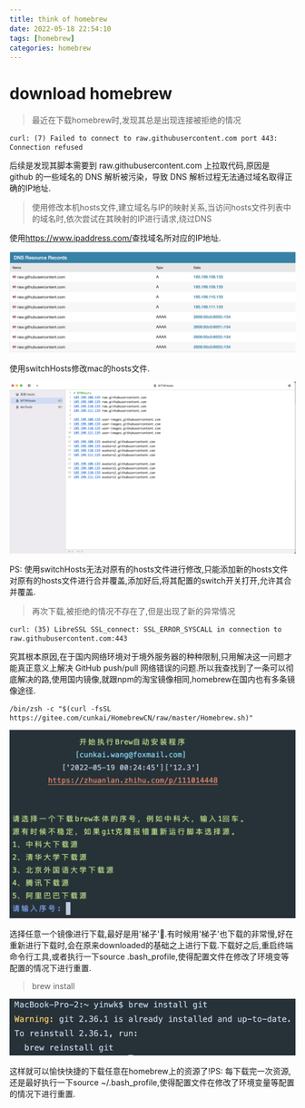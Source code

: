 ```yaml
---
title: think of homebrew
date: 2022-05-18 22:54:10
tags: [homebrew]
categories: homebrew
---
```


# download homebrew

> 最近在下载homebrew时,发现其总是出现连接被拒绝的情况

    curl: (7) Failed to connect to raw.githubusercontent.com port 443: Connection refused

   后续是发现其脚本需要到 raw.githubusercontent.com 上拉取代码,原因是 github 的一些域名的 DNS 解析被污染，导致 DNS 解析过程无法通过域名取得正确的IP地址.

> 使用修改本机hosts文件,建立域名与IP的映射关系,当访问hosts文件列表中的域名时,依次尝试在其映射的IP进行请求,绕过DNS

   使用<a href='https://www.ipaddress.com/'>https://www.ipaddress.com/</a>查找域名所对应的IP地址.

   ![](/images/ipaddress.png)

   使用switchHosts修改mac的hosts文件.

   ![](/images/switchhosts.png)

   PS: 使用switchHosts无法对原有的hosts文件进行修改,只能添加新的hosts文件对原有的hosts文件进行合并覆盖,添加好后,将其配置的switch开关打开,允许其合并覆盖.

> 再次下载,被拒绝的情况不存在了,但是出现了新的异常情况

    curl: (35) LibreSSL SSL_connect: SSL_ERROR_SYSCALL in connection to raw.githubusercontent.com:443

   究其根本原因,在于国内网络环境对于境外服务器的种种限制,只用解决这一问题才能真正意义上解决 GitHub push/pull 网络错误的问题.所以我查找到了一条可以彻底解决的路,使用国内镜像,就跟npm的淘宝镜像相同,homebrew在国内也有多条镜像途径.

    /bin/zsh -c "$(curl -fsSL https://gitee.com/cunkai/HomebrewCN/raw/master/Homebrew.sh)"

   ![](/images/homebrew_mirror.png)

   选择任意一个镜像进行下载,最好是用'梯子'🐶.有时候用'梯子'也下载的非常慢,好在重新进行下载时,会在原来downloaded的基础之上进行下载.下载好之后,重启终端命令行工具,或者执行一下source .bash_profile,使得配置文件在修改了环境变等配置的情况下进行重置.

> brew install

   ![](/images/homebrew_install_git.png)

   这样就可以愉快快捷的下载任意在homebrew上的资源了!PS: 每下载完一次资源,还是最好执行一下source ~/.bash_profile,使得配置文件在修改了环境变量等配置的情况下进行重置.
